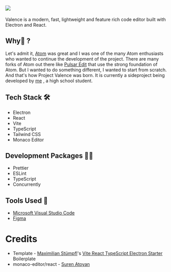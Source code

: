 # <img src="https://github.com/ProjectValence/.github/blob/main/Profile%20Banner.png" />

Valence is a modern, fast, lightweight and feature rich code editor built with Electron and React.

## Why:thinking: ?

Let's admit it, [Atom](https://github.blog/2022-06-08-sunsetting-atom/) was great and I was one of the many Atom enthusiasts who wanted to continue the development of the
project. There are many forks of Atom out there like [Pulsar Edit](https://pulsar-edit.dev) that use the strong foundation of Atom. But I wanted to do something different,
I wanted to start from scratch. And that's how Project Valence was born. It is currently a sideproject being developed by [me](https://github.com/anantnrg)
, a high school student.

## Tech Stack :hammer_and_wrench:

- Electron
- React
- Vite
- TypeScript
- Tailwind CSS
- Monaco Editor

## Development Packages :technologist:

- Prettier
- ESLint
- TypeScript
- Concurrently

## Tools Used :wrench:

- [Microsoft Visual Studio Code](https://code.visualstudio.com)
- [Figma](https://figma.com)

# Credits

- Template - [Maximilian Stümpfl](https://www.github.com/maxstue)'s [Vite React TypeScript Electron Starter](https://www.github.com/maxstue/vite-reactts-electron-starter) Boilerplate
- monaco-editor/react - [Suren Atoyan](https://github.com/suren-atoyan)
